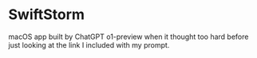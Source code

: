 # SwiftStorm
macOS app built by ChatGPT o1-preview when it thought too hard before just looking at the link I included with my prompt.
